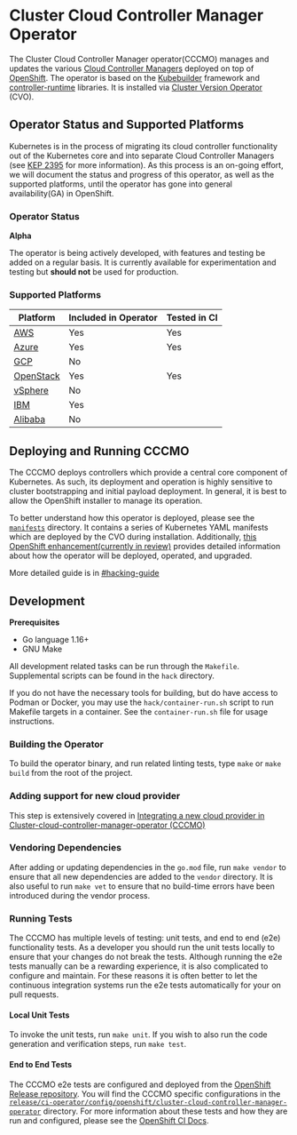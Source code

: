 # Cluster Cloud Controller Manager Operator

The Cluster Cloud Controller Manager operator(CCCMO) manages and updates the various
[Cloud Controller Managers](https://kubernetes.io/docs/concepts/architecture/cloud-controller/)
deployed on top of [OpenShift](https://openshift.io). The operator is based on
the [Kubebuilder](https://kubebuilder.io/) framework and
[controller-runtime](https://github.com/kubernetes-sigs/controller-runtime)
libraries. It is installed via
[Cluster Version Operator](https://github.com/openshift/cluster-version-operator) (CVO).

## Operator Status and Supported Platforms

Kubernetes is in the process of migrating its cloud controller functionality
out of the Kubernetes core and into separate Cloud Controller Managers
(see [KEP 2395](https://github.com/kubernetes/enhancements/tree/master/keps/sig-cloud-provider/2395-removing-in-tree-cloud-providers)
 for more information). As this process is an on-going effort, we will document
the status and progress of this operator, as well as the supported platforms,
until the operator has gone into general availability(GA) in OpenShift.

### Operator Status

**Alpha**

The operator is being actively developed, with features and testing be added
on a regular basis. It is currently available for experimentation and testing
but **should not** be used for production.

### Supported Platforms

| Platform                                                             | Included in Operator | Tested in CI  |
| -------------------------------------------------------------------- | -------------------- | ------------  |
| [AWS](https://github.com/openshift/cloud-provider-aws)               | Yes                  | Yes           |
| [Azure](https://github.com/openshift/cloud-provider-azure)           | Yes                  | Yes           |
| [GCP](https://github.com/openshift/cloud-provider-gcp)               | No                   |               |
| [OpenStack](https://github.com/openshift/cloud-provider-openstack)   | Yes                  | Yes           |
| [vSphere](https://github.com/openshift/cloud-provider-vsphere)       | No                   |               |
| [IBM](https://github.com/openshift/cloud-provider-ibm)               | Yes                  |               |
| [Alibaba](https://github.com/openshift/cloud-provider-alibaba-cloud) | No                   |               |

## Deploying and Running CCCMO

The CCCMO deploys controllers which provide a central core component of
Kubernetes. As such, its deployment and operation is highly sensitive to
cluster bootstrapping and initial payload deployment. In general, it is best
to allow the OpenShift installer to manage its operation.

To better understand how this operator is deployed, please see the
[`manifests`](/manifests) directory. It contains a series of Kubernetes
YAML manifests which are deployed by the CVO during installation.
Additionally,
[this OpenShift enhancement(currently in review)](https://github.com/openshift/enhancements/pull/463/)
provides detailed information about how the operator will be deployed,
operated, and upgraded.

More detailed guide is in [#hacking-guide](./docs/dev/hacking-guide.md)

## Development

**Prerequisites**
* Go language 1.16+
* GNU Make

All development related tasks can be run through the `Makefile`. Supplemental
scripts can be found in the `hack` directory.

If you do not have the necessary tools for building, but do have access to
Podman or Docker, you may use the `hack/container-run.sh` script to run
Makefile targets in a container. See the `container-run.sh` file for usage
instructions.

### Building the Operator

To build the operator binary, and run related linting tests, type `make` or
`make build` from the root of the project.

### Adding support for new cloud provider

This step is extensively covered in [Integrating a new cloud provider in Cluster-cloud-controller-manager-operator (CCCMO)](/docs/dev/cloud-provider-integration.md)

### Vendoring Dependencies

After adding or updating dependencies in the `go.mod` file, run `make vendor`
to ensure that all new dependencies are added to the `vendor` directory. It
is also useful to run `make vet` to ensure that no build-time errors have
been introduced during the vendor process.

### Running Tests

The CCCMO has multiple levels of testing: unit tests, and end to end (e2e)
functionality tests. As a developer you should run the unit tests locally
to ensure that your changes do not break the tests. Although running the
e2e tests manually can be a rewarding experience, it is also complicated to
configure and maintain. For these reasons it is often better to let the
continuous integration systems run the e2e tests automatically for your
on pull requests.

#### Local Unit Tests

To invoke the unit tests, run `make unit`. If you wish to also run the
code generation and verification steps, run `make test`.

#### End to End Tests

The CCCMO e2e tests are configured and deployed from the
[OpenShift Release repository](https://github.com/openshift/release). You
will find the CCCMO specific configurations in the
[`release/ci-operator/config/openshift/cluster-cloud-controller-manager-operator`](https://github.com/openshift/release/tree/master/ci-operator/config/openshift/cluster-cloud-controller-manager-operator)
directory. For more information about these tests and how they are run and
configured, please see the
[OpenShift CI Docs](https://docs.ci.openshift.org/docs/).
